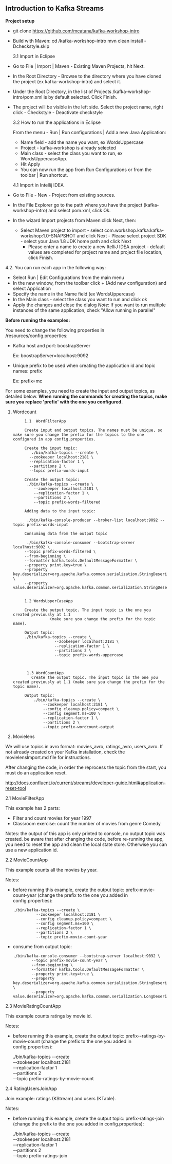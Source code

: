 

## Introduction to Kafka Streams

**Project setup**

 - git clone https://github.com/mcatana/kafka-workshop-intro

 - Build with Maven:
     cd /kafka-workshop-intro
      mvn clean install -Dcheckstyle.skip

	  3.1 Import in Eclipse

 - Go to File | Import | Maven - Existing Maven Projects, hit Next.
 - In the Root Directory - Browse to the directory where you have cloned the project (ex kafka-workshop-intro) and select it.
 - Under the Root Directory, in the list of Projects /kafka-workshop-intro/pom.xml is by default selected. Click Finish.
 -  The project will be visible in the left side. Select the project name, right click - Checkstyle - Deactivate checkstyle

	  3.2 How to run the applications in Eclipse

	From the menu - Run | Run configurations | Add a new Java    Application:
	   - Name field - add the name you want, ex WordsUppercase
	   - Project - kafka-workshop is already selected
	   - Main class - select the class you want to run, ex WordsUppercaseApp.
	   - Hit Apply
	   - You can now run the app from Run Configurations or from the toolbar | Run shortcut.

	 4.1  Import in Intellij IDEA
	 
 - Go to File - New - Project from existing sources.
 - In the File Explorer go to the path where you have the project (kafka-workshop-intro) and select pom.xml, click Ok.
 - In the wizard Import projects from Maven click Next, then:
	 -  Select Maven project to import - select
   com.workshop.kafka:kafka-workshop:1.0-SNAPSHOT and click Next
	   - Please select project SDK - select your Java 1.8 JDK home path and click Next
	    -   Please enter a name to create a new ItelliJ IDEA project - default values are completed for project name and project file
   location, click Finish.

  4.2. You can run each app in the following way:

 - Select Run | Edit Configurations from the main menu
 - In the new window, from the toolbar click + (Add new configuration) and select Application
 - Specify the name in the Name field (ex WordsUppercase)
 - In the Main class - select the class you want to run and click ok
 - Apply the changes and close the dialog
  *Note*: If you want to run multiple instances of the same application, check "Allow running in parallel"




**Before running the examples:**

You need to change the following properties in /resources/config.properties:
- Kafka host and port:  boostrapServer

   Ex: boostrapServer=localhost:9092
- Unique prefix to be used when creating the application id and topic names: prefix

  Ex: prefix=mc

For some examples, you need to create the input and output topics, as detailed
below.
**When running the commands for creating the topics, make sure you replace 'prefix'
with the one you configured.**

1. Wordcount

            1.1  WordFilterApp

            Create input and output topics. The names must be unique, so make sure you change the prefix for the topics to the one configured in app config.properties.

            Create the input topic:
               ./bin/kafka-topics --create \
              --zookeeper localhost:2181 \
              --replication-factor 1 \
              --partitions 2 \
              --topic prefix-words-input

            Create the output topic:
             ./bin/kafka-topics --create \
                --zookeeper localhost:2181 \
                --replication-factor 1 \
                --partitions 2 \
                --topic prefix-words-filtered

            Adding data to the input topic:

             ./bin/kafka-console-producer --broker-list localhost:9092 --topic prefix-words-input

            Consuming data from the output topic

             ./bin/kafka-console-consumer --bootstrap-server localhost:9092 \
            --topic prefix-words-filtered \
            --from-beginning \
            --formatter kafka.tools.DefaultMessageFormatter \
            --property print.key=true \
            --property key.deserializer=org.apache.kafka.common.serialization.StringDeserializer \
            --property value.deserializer=org.apache.kafka.common.serialization.StringDeserializer


            1.2 WordsUpperCaseApp

            Create the output topic. The input topic is the one you created previously at 1.1
                       (make sure you change the prefix for the topic name).

            Output topic:
            ./bin/kafka-topics --create \
                         --zookeeper localhost:2181 \
                         --replication-factor 1 \
                         --partitions 2 \
                         --topic prefix-words-uppercase



             1.3 WordCountApp
         	   Create the output topic. The input topic is the one you created previously at 1.1 (make sure you change the prefix for the topic name).

            Output topic:
                ./bin/kafka-topics --create \
                    --zookeeper localhost:2181 \
                    --config cleanup.policy=compact \
          	        --config segment.ms=100 \
                    --replication-factor 1 \
                    --partitions 2 \
                    --topic prefix-wordcount-output




2. Movielens

We will use topics in avro format: movies_avro, ratings_avro, users_avro.
If not already created on your Kafka installation, check the movielensImport.md file for instructions.

After changing the code, in order the reprocess the topic from the start, you must do an application reset.

http://docs.confluent.io/current/streams/developer-guide.html#application-reset-tool


2.1 MovieFilterApp

This example has 2 parts:
- Filter and count movies for year 1997
- Classroom exercise: count the number of movies from genre Comedy

Notes:
the output of this app is only printed to console, no output topic was created.
be aware that after changing the code, before re-running the app, you need to reset the app and clean the local state store. Otherwise you can use a new application id.


2.2 MovieCountApp

This example counts all the movies by year.

Notes:
- before running this example, create the output topic:
prefix-movie-count-year (change the prefix to the one you added in config.properties):


      ./bin/kafka-topics --create \
                --zookeeper localhost:2181 \
                --config cleanup.policy=compact \
                --config segment.ms=100 \
                --replication-factor 1 \
                --partitions 2 \
                --topic prefix-movie-count-year

- consume from output topic:


      ./bin/kafka-console-consumer --bootstrap-server localhost:9092 \
              --topic prefix-movie-count-year \
              --from-beginning \
              --formatter kafka.tools.DefaultMessageFormatter \
              --property print.key=true \
              --property key.deserializer=org.apache.kafka.common.serialization.StringDeserializer \
              --property value.deserializer=org.apache.kafka.common.serialization.LongDeserializer





2.3 MovieRatingCountApp

This example counts ratings by movie id.

Notes:
- before running this example, create the output topic:
prefix--ratings-by-movie-count
 (change the prefix to the one you added in config.properties):


    ./bin/kafka-topics --create \
              --zookeeper localhost:2181 \
              --replication-factor 1 \
              --partitions 2 \
              --topic prefix-ratings-by-movie-count


2.4 RatingUsersJoinApp

  Join example: ratings (KStream) and users (KTable).

  Notes:
 - before running this example, create the output topic:
prefix-ratings-join
 (change the prefix to the one you added in config.properties):


    ./bin/kafka-topics --create \
              --zookeeper localhost:2181 \
              --replication-factor 1 \
              --partitions 2 \
              --topic prefix-ratings-join
